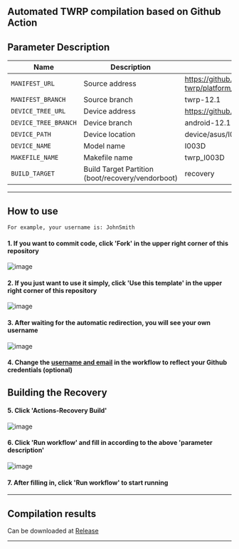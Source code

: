 ## Automated TWRP compilation based on Github Action

## Parameter Description

| Name                 | Description                                       | Example                                                      |
| -------------------- | ------------------------------------------------- | ------------------------------------------------------------ |
| `MANIFEST_URL`       | Source address                                    | https://github.com/minimal-manifest-twrp/platform_manifest_twrp_aosp.git |
| `MANIFEST_BRANCH`    | Source branch                                     | twrp-12.1                                                    |
| `DEVICE_TREE_URL`    | Device address                                    | https://github.com/TeamWin/android_device_asus_I003D         |
| `DEVICE_TREE_BRANCH` | Device branch                                     | android-12.1                                                 |
| `DEVICE_PATH`        | Device location                                   | device/asus/I003D                                            |
| `DEVICE_NAME`        | Model name                                        | I003D                                                        |
| `MAKEFILE_NAME`      | Makefile name                                     | twrp_I003D                                                   |
| `BUILD_TARGET`       | Build Target Partition (boot/recovery/vendorboot) | recovery                                                     |

-----

## How to use

```
For example, your username is: JohnSmith
```

#### 1. If you want to commit code, click 'Fork' in the upper right corner of this repository

![image](https://user-images.githubusercontent.com/37921907/177914706-c92476c5-7e14-4fb3-be94-0c8a11dae874.png)

#### 2. If you just want to use it simply, click 'Use this template' in the upper right corner of this repository

![image](https://github.com/azwhikaru/Action-TWRP-Builder/assets/37921907/fae6ce3c-bd4c-4bbe-8050-5dd29dff2522)

#### 3. After waiting for the automatic redirection, you will see your own username

![image](https://user-images.githubusercontent.com/37921907/177915106-5bde6fc9-303c-479e-b290-22b48efd1e4e.png)

#### 4. Change the [username and email](https://github.com/CaptainThrowback/Action-Recovery-Builder/blob/main/.github/workflows/Recovery%20Build.yml#L100-L101) in the workflow to reflect your Github credentials (optional)

## Building the Recovery

#### 5. Click 'Actions-Recovery Build'

![image](https://user-images.githubusercontent.com/37921907/177915304-8731ed80-1d49-48c9-9848-70d0ac8f2720.png)

#### 6. Click 'Run workflow' and fill in according to the above 'parameter description'

![image](https://user-images.githubusercontent.com/37921907/177915346-71c29149-78fb-4a00-996f-5d84ffc9eb8c.png)

#### 7. After filling in, click 'Run workflow' to start running

-----

## Compilation results

Can be downloaded at [Release](../../releases)

-----
